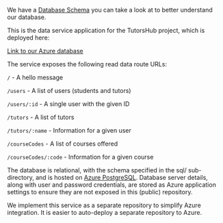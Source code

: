 We have a [Database Schema](https://github.com/calvin-cs262-fall2024-teamH/Service/blob/main/Team%20H%20Database%20Schema.png) you can take a look at to better understand our database.

This is the data service application for the TutorsHub project, which is deployed here:

[Link to our Azure database](https://calvintutorshub.azurewebsites.net/)

The service exposes the following read data route URLs:

`/` - A hello message 

`/users` - A list of users (students and tutors)  

`/users/:id` - A single user with the given ID  

`/tutors` - A list of tutors

`/tutors/:name` - Information for a given user 

`/courseCodes` - A list of courses offered

`/courseCodes/:code` - Information for a given course

The database is relational, with the schema specified in the sql/ sub-directory, and is hosted on [Azure PostgreSQL](https://azure.microsoft.com/en-us/products/postgresql/). Database server details, along with user and password credentials, are stored as Azure application settings to ensure they are not exposed in this (public) repository.

We implement this service as a separate repository to simplify Azure integration. It is easier to auto-deploy a separate repository to Azure.
